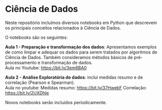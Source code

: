 # Ciência de Dados

Neste repositório incluímos diversos notebooks em Python que descrevem os principais conceitos relacionados à Ciência de Dados.

O notebooks são os seguintes:

**Aula 1 - Preparação e transformação dos dados**: Apresentamos exemplos de como limpar e adequar os dados para serem tratados por algoritmos de Ciência de Dados. Também consideramos métodos básicos de pré-processamento e transformação de dados.<br>
Aula no Youtube: https://bit.ly/3em6BA0

**Aula 2 - Análise Exploratória de dados**: inclui medidas resumo e de correlação (Pearson e Spearman).<br>
Aula no youtube: 
Medidas resumo: https://bit.ly/37HwebF
Correlação: https://bit.ly/2UXDhIe


Novos notebooks serão incluídos periodicamente.
